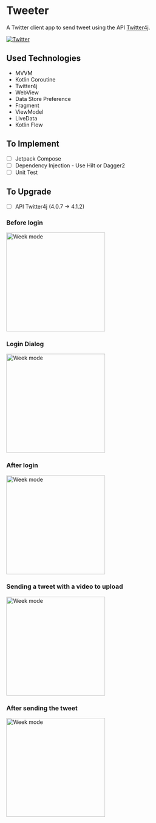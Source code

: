 # Tweeter
A Twitter client app to send tweet using the API [Twitter4j](https://twitter4j.org/).

[![Twitter](https://img.shields.io/badge/Twitter-@yasunari_k_-9C27B0.svg)](https://twitter.com/yasunari_k_)

## Used Technologies
- MVVM
- Kotlin Coroutine
- Twitter4j
- WebView
- Data Store Preference
- Fragment
- ViewModel
- LiveData
- Kotlin Flow

## To Implement
- [ ] Jetpack Compose
- [ ] Dependency Injection - Use Hilt or Dagger2
- [ ] Unit Test

## To Upgrade
- [ ] API Twitter4j (4.0.7 -> 4.1.2)

### Before login
<img src="https://user-images.githubusercontent.com/45267210/208982152-869720f0-efc4-4327-a750-702426873e0e.png" alt="Week mode" width="260">

### Login Dialog
<img src="https://user-images.githubusercontent.com/45267210/208982732-2bf4db1e-4dfe-4e8e-816b-d8059484a16a.png" alt="Week mode" width="260">

### After login
<img src="https://user-images.githubusercontent.com/45267210/208982629-a0791148-5654-42ed-81c5-6f006bd511cc.png" alt="Week mode" width="260">

### Sending a tweet with a video to upload
<img src="https://user-images.githubusercontent.com/45267210/208982887-46280921-3cd5-4404-ae9d-445109c50d50.png" alt="Week mode" width="260">

### After sending the tweet
<img src="https://user-images.githubusercontent.com/45267210/208982951-bff666ec-91b2-4466-b781-f1f1a83ff0de.png" alt="Week mode" width="260">
